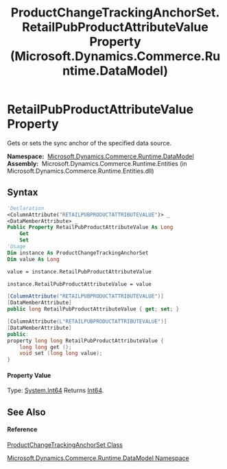 ﻿---
title: ProductChangeTrackingAnchorSet.RetailPubProductAttributeValue Property  (Microsoft.Dynamics.Commerce.Runtime.DataModel)
TOCTitle: RetailPubProductAttributeValue Property
ms:assetid: P:Microsoft.Dynamics.Commerce.Runtime.DataModel.ProductChangeTrackingAnchorSet.RetailPubProductAttributeValue
ms:mtpsurl: https://technet.microsoft.com/en-us/library/microsoft.dynamics.commerce.runtime.datamodel.productchangetrackinganchorset.retailpubproductattributevalue(v=AX.60)
ms:contentKeyID: 62212655
ms.date: 05/18/2015
mtps_version: v=AX.60
f1_keywords:
- Microsoft.Dynamics.Commerce.Runtime.DataModel.ProductChangeTrackingAnchorSet.RetailPubProductAttributeValue
dev_langs:
- CSharp
- C++
- VB
---

# RetailPubProductAttributeValue Property

Gets or sets the sync anchor of the specified data source.

**Namespace:**  [Microsoft.Dynamics.Commerce.Runtime.DataModel](microsoft-dynamics-commerce-runtime-datamodel-namespace.md)  
**Assembly:**  Microsoft.Dynamics.Commerce.Runtime.Entities (in Microsoft.Dynamics.Commerce.Runtime.Entities.dll)

## Syntax

``` vb
'Declaration
<ColumnAttribute("RETAILPUBPRODUCTATTRIBUTEVALUE")> _
<DataMemberAttribute> _
Public Property RetailPubProductAttributeValue As Long
    Get
    Set
'Usage
Dim instance As ProductChangeTrackingAnchorSet
Dim value As Long

value = instance.RetailPubProductAttributeValue

instance.RetailPubProductAttributeValue = value
```

``` csharp
[ColumnAttribute("RETAILPUBPRODUCTATTRIBUTEVALUE")]
[DataMemberAttribute]
public long RetailPubProductAttributeValue { get; set; }
```

``` c++
[ColumnAttribute(L"RETAILPUBPRODUCTATTRIBUTEVALUE")]
[DataMemberAttribute]
public:
property long long RetailPubProductAttributeValue {
    long long get ();
    void set (long long value);
}
```

#### Property Value

Type: [System.Int64](https://technet.microsoft.com/en-us/library/6yy583ek\(v=ax.60\))  
Returns [Int64](https://technet.microsoft.com/en-us/library/6yy583ek\(v=ax.60\)).  

## See Also

#### Reference

[ProductChangeTrackingAnchorSet Class](productchangetrackinganchorset-class-microsoft-dynamics-commerce-runtime-datamodel.md)

[Microsoft.Dynamics.Commerce.Runtime.DataModel Namespace](microsoft-dynamics-commerce-runtime-datamodel-namespace.md)

